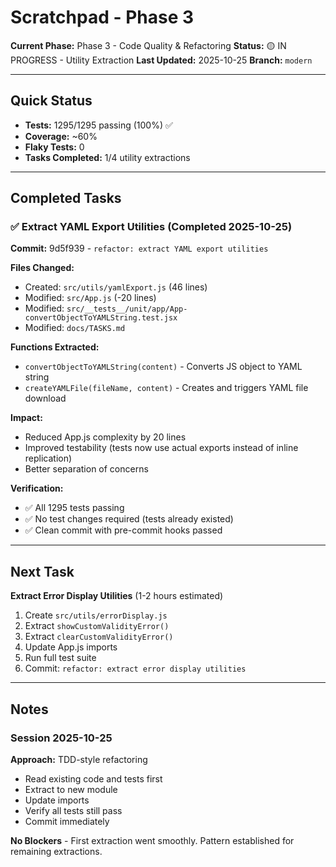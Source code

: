 # Scratchpad - Phase 3

**Current Phase:** Phase 3 - Code Quality & Refactoring
**Status:** 🟡 IN PROGRESS - Utility Extraction
**Last Updated:** 2025-10-25
**Branch:** `modern`

---

## Quick Status

- **Tests:** 1295/1295 passing (100%) ✅
- **Coverage:** ~60%
- **Flaky Tests:** 0
- **Tasks Completed:** 1/4 utility extractions

---

## Completed Tasks

### ✅ Extract YAML Export Utilities (Completed 2025-10-25)

**Commit:** 9d5f939 - `refactor: extract YAML export utilities`

**Files Changed:**
- Created: `src/utils/yamlExport.js` (46 lines)
- Modified: `src/App.js` (-20 lines)
- Modified: `src/__tests__/unit/app/App-convertObjectToYAMLString.test.jsx`
- Modified: `docs/TASKS.md`

**Functions Extracted:**
- `convertObjectToYAMLString(content)` - Converts JS object to YAML string
- `createYAMLFile(fileName, content)` - Creates and triggers YAML file download

**Impact:**
- Reduced App.js complexity by 20 lines
- Improved testability (tests now use actual exports instead of inline replication)
- Better separation of concerns

**Verification:**
- ✅ All 1295 tests passing
- ✅ No test changes required (tests already existed)
- ✅ Clean commit with pre-commit hooks passed

---

## Next Task

**Extract Error Display Utilities** (1-2 hours estimated)

1. Create `src/utils/errorDisplay.js`
2. Extract `showCustomValidityError()`
3. Extract `clearCustomValidityError()`
4. Update App.js imports
5. Run full test suite
6. Commit: `refactor: extract error display utilities`

---

## Notes

### Session 2025-10-25

**Approach:** TDD-style refactoring
- Read existing code and tests first
- Extract to new module
- Update imports
- Verify all tests still pass
- Commit immediately

**No Blockers** - First extraction went smoothly. Pattern established for remaining extractions.
